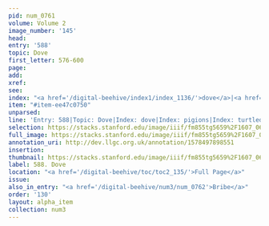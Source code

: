 ```yaml
---
pid: num_0761
volume: Volume 2
image_number: '145'
head: 
entry: '588'
topic: Dove
first_letter: 576-600
page: 
add: 
xref: 
see: 
index: "<a href='/digital-beehive/index1/index_1136/'>dove</a>|<a href='/digital-beehive/index4/index_3003/'>pigions</a>|turtledove"
item: "#item-ee47c0750"
unparsed: 
line: 'Entry: 588|Topic: Dove|Index: dove|Index: pigions|Index: turtledove|#item-ee47c0750'
selection: https://stacks.stanford.edu/image/iiif/fm855tg5659%2F1607_0612/425,1162,2940,584/full/0/default.jpg
full_image: https://stacks.stanford.edu/image/iiif/fm855tg5659%2F1607_0612/full/full/0/default.jpg
annotation_uri: http://dev.llgc.org.uk/annotation/1578497898551
insertion: 
thumbnail: https://stacks.stanford.edu/image/iiif/fm855tg5659%2F1607_0612/425,1162,600,180/250,/0/default.jpg
label: 588. Dove
location: "<a href='/digital-beehive/toc/toc2_135/'>Full Page</a>"
issue: 
also_in_entry: "<a href='/digital-beehive/num3/num_0762'>Bribe</a>"
order: '130'
layout: alpha_item
collection: num3
---
```

